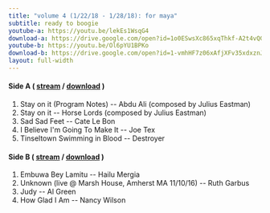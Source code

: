 ```yaml
---
title: "volume 4 (1/22/18 - 1/28/18): for maya"
subtitle: ready to boogie
youtube-a: https://youtu.be/lekEs1WsqG4
download-a: https://drive.google.com/open?id=1o0ESwsXc865xqThkf-A2t4vQGqpPgRT7
youtube-b: https://youtu.be/Ol6pYU1BPKo
download-b: https://drive.google.com/open?id=1-vmhHF7z06xAfjXFv35xdxznJVCXvoUK
layout: full-width 
---
```

#### Side A ( <a target="_blank" href="{{ page.youtube-a }}">stream</a> / <a target="_blank" href="{{ page.download-a }}">download</a> ) ####
1. Stay on it (Program Notes) -- Abdu Ali (composed by Julius Eastman)
2. Stay on it -- Horse Lords (composed by Julius Eastman)
3. Sad Sad Feet -- Cate Le Bon
4. I Believe I'm Going To Make It -- Joe Tex
5. Tinseltown Swimming in Blood -- Destroyer

#### Side B ( <a target="_blank" href="{{ page.youtube-b }}">stream</a> / <a target="_blank" href="{{ page.download-b }}">download</a> ) ####
1. Embuwa Bey Lamitu -- Hailu Mergia
2. Unknown (live @ Marsh House, Amherst MA 11/10/16) -- Ruth Garbus
3. Judy -- Al Green
4. How Glad I Am -- Nancy Wilson

